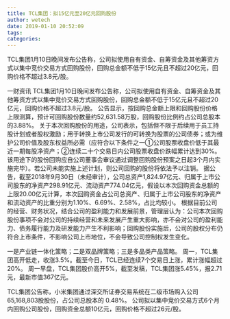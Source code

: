 ```yaml
---
title: TCL集团：拟15亿元至20亿元回购股份
author: wetech
date: 2019-01-10 20:52:09
tags: 
categories: 
---
```

TCL集团1月10日晚间发布公告称，公司拟使用自有资金、自筹资金及其他筹资方式以集中竞价交易方式回购股份，回购总金额不低于15亿元且不超过20亿元，回购价格不超过3.8元/股。
<!-- more -->
一财资讯
TCL集团1月10日晚间发布公告称，公司拟使用自有资金、自筹资金及其他筹资方式以集中竞价交易方式回购股份，回购总金额不低于15亿元且不超过20亿元，回购价格不超过3.8元/股。
公告显示，按回购总金额上限和回购股份价格上限测算，预计可回购股份数量约52,631.58万股，回购股份比例约占公司总股本的3.88%。
关于本次回购股份的用途，公司表示，包括但不限于后续用于员工持股计划或者股权激励；用于转换上市公司发行的可转换为股票的公司债券；或为维护公司价值及股东权益所必需（应符合以下条件之一①公司股票收盘价低于其最近一期每股净资产；②连续二十个交易日内公司股票收盘价跌幅累计达到30%。该用途下的股份回购应自公司董事会审议通过调整回购股份预案之日起3个月内实施完毕）。若公司未能实施上述计划，则公司回购的股份将依法予以注销。
据公告，截至2018年9月30日（未经审计），公司总资产1,824.97亿元、归属于上市公司股东的净资产298.91亿元、流动资产774.04亿元，假设以本次回购资金总额的上限20.00亿元计算，本次回购资金占公司总资产、归属于上市公司股东的净资产和流动资产的比重分别为1.10%、6.69%、2.58%，占比均较小。
根据目前公司的经营、财务状况，结合公司的盈利能力和发展前景，管理层认为：公司本次回购股份事项不会对公司的持续经营和未来发展产生重大影响，亦不会对公司的盈利能力、债务履行能力及研发能力产生不利影响；回购股份实施后，公司的股权分布仍符合上市条件，不影响公司上市地位，不会导致公司控制权发生变化。
 
 
一是产业链一体化策略；二是双品牌策略；三是多品类产品策略。
周一，TCL集团高开低走，收涨3.5%。截至今日，TCL已经连续7个交易日上涨，累计涨幅超过20%。
周一早盘，TCL集团股价高开5%，截至发稿，TCL集团涨5.45%，报2.71元，最新市值367亿元。
TCL集团公告称，小米集团通过深交所证券交易系统在二级市场购入公司65,168,803股股份，占公司总股本的 0.48%。
公司拟以集中竞价交易方式6个月内回购公司股份，回购资金总额10亿元，回购价格不超过26元/股。
